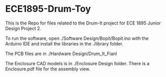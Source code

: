 # ECE1895-Drum-Toy
This is the Repo for files related to the Drum-It project for ECE 1895 Junior Design Project 2.

To run the software, open ./Software Design/Bopit/Bopit.ino with the Arduino IDE and install the libraries in the ./library folder.

The PCB files are in ./Hardware Design/Drum_It_Fianl

The Enclosure CAD models is in ./Enclosure Design folder. There is a Enclosure.pdf file for the assembly view.
